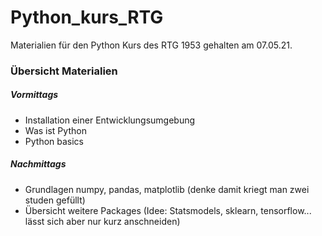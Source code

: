 # Python_kurs_RTG

Materialien für den Python Kurs des RTG 1953 gehalten am 07.05.21.

### Übersicht Materialien

##### Vormittags

* Installation einer Entwicklungsumgebung
* Was ist Python 
* Python basics

##### Nachmittags

* Grundlagen numpy, pandas, matplotlib (denke damit kriegt man zwei studen gefüllt)
* Übersicht weitere Packages (Idee: Statsmodels, sklearn, tensorflow... lässt sich aber nur kurz anschneiden)
